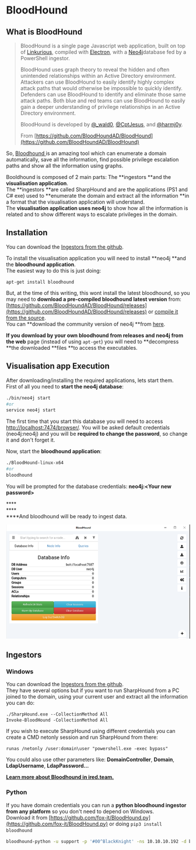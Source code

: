 # BloodHound

## What is BloodHound

> BloodHound is a single page Javascript web application, built on top of [Linkurious](http://linkurio.us), compiled with [Electron](http://electron.atom.io), with a [Neo4j](https://neo4j.com)database fed by a PowerShell ingestor.
>
> BloodHound uses graph theory to reveal the hidden and often unintended relationships within an Active Directory environment. Attackers can use BloodHound to easily identify highly complex attack paths that would otherwise be impossible to quickly identify. Defenders can use BloodHound to identify and eliminate those same attack paths. Both blue and red teams can use BloodHound to easily gain a deeper understanding of privilege relationships in an Active Directory environment.
>
> BloodHound is developed by [@\_wald0](https://www.twitter.com/\_wald0), [@CptJesus](https://twitter.com/CptJesus), and [@harmj0y](https://twitter.com/harmj0y).
>
> From [https://github.com/BloodHoundAD/BloodHound](https://github.com/BloodHoundAD/BloodHound)

So, [Bloodhound ](https://github.com/BloodHoundAD/BloodHound)is an amazing tool which can enumerate a domain automatically, save all the information, find possible privilege escalation paths and show all the information using graphs.

Booldhound is composed of 2 main parts: The **ingestors **and the **visualisation application**.\
The **ingestors **are called SharpHound and are the applications (PS1 and C# exe) used to **enumerate the domain and extract all the information **in a format that the visualisation application will understand.\
The **visualisation application uses neo4j** to show how all the information is related and to show different ways to escalate privileges in the domain.

## Installation

You can download the [Ingestors from the github](https://github.com/BloodHoundAD/BloodHound/tree/master/Ingestors).

To install the visualisation application you will need to install **neo4j **and the **bloodhound application**.\
The easiest way to do this is just doing:

```
apt-get install bloodhound
```

But, at the time of this writing, this wont install the latest bloodhound, so you may need to **download a pre-compiled bloodhound latest version** from: [https://github.com/BloodHoundAD/BloodHound/releases](https://github.com/BloodHoundAD/BloodHound/releases) or [compile it from the source](https://github.com/BloodHoundAD/BloodHound/wiki/Building-BloodHound-from-source).\
You can **download the community version of neo4j **from [here](https://neo4j.com/download-center/#community).

**If **you **download **by your own** bloodhound from releases** and n**eo4j from the web** page (instead of using `apt-get`) you will need to **decompress **the downloaded **files **to access the executables.

## Visualisation app Execution

After downloading/installing the required applications, lets start them.\
First of all you need to **start the neo4j database**:

```bash
./bin/neo4j start
#or
service neo4j start
```

The first time that you start this database you will need to access [http://localhost:7474/browser/](http://localhost:7474/browser/). You will be asked default credentials (neo4j:neo4j) and you will be **required to change the password**, so change it and don't forget it.

Now, start the **bloodhound application**:

```bash
./BloodHound-linux-x64
#or
bloodhound
```

You will be prompted for the database credentials: **neo4j:\<Your new password>**

****\
****\
****And bloodhound will be ready to ingest data.

![](<../../.gitbook/assets/image (171).png>)

## Ingestors

### Windows

You can download the [Ingestors from the github](https://github.com/BloodHoundAD/BloodHound/tree/master/Collectors).\
They have several options but if you want to run SharpHound from a PC joined to the domain, using your current user and extract all the information you can do:

```
./SharpHound.exe --CollectionMethod All
Invoke-BloodHound -CollectionMethod All
```

If you wish to execute SharpHound using different credentials you can create a CMD netonly session and run SharpHound from there:

```
runas /netonly /user:domain\user "powershell.exe -exec bypass"
```

You could also use other parameters like: **DomainController**, **Domain**, **LdapUsername**, **LdapPassword...**

****[**Learn more about Bloodhound in ired.team.**](https://ired.team/offensive-security-experiments/active-directory-kerberos-abuse/abusing-active-directory-with-bloodhound-on-kali-linux)****

### **Python**

If you have domain credentials you can run a **python bloodhound ingestor from any platform** so you don't need to depend on Windows.\
Download it from [https://github.com/fox-it/BloodHound.py](https://github.com/fox-it/BloodHound.py) or doing `pip3 install bloodhound`

```bash
bloodhound-python -u support -p '#00^BlackKnight' -ns 10.10.10.192 -d blackfield.local -c all
```
